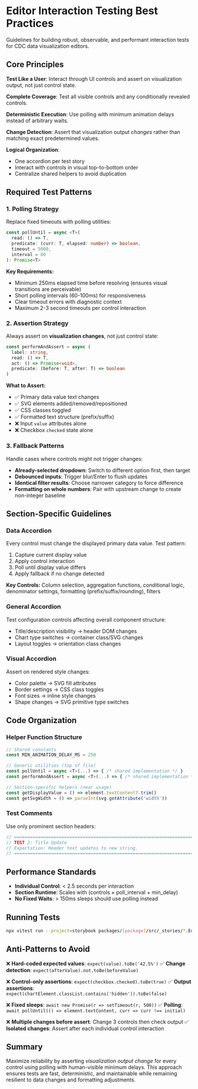 # Editor Interaction Testing Best Practices

Guidelines for building robust, observable, and performant interaction tests for CDC data visualization editors.

## Core Principles

**Test Like a User**: Interact through UI controls and assert on visualization output, not just control state.

**Complete Coverage**: Test all visible controls and any conditionally revealed controls.

**Deterministic Execution**: Use polling with minimum animation delays instead of arbitrary waits.

**Change Detection**: Assert that visualization output _changes_ rather than matching exact predetermined values.

**Logical Organization**:

- One accordion per test story
- Interact with controls in visual top-to-bottom order
- Centralize shared helpers to avoid duplication

## Required Test Patterns

### 1. Polling Strategy

Replace fixed timeouts with polling utilities:

```typescript
const pollUntil = async <T>(
  read: () => T,
  predicate: (curr: T, elapsed: number) => boolean,
  timeout = 5000,
  interval = 80
): Promise<T>
```

**Key Requirements:**

- Minimum 250ms elapsed time before resolving (ensures visual transitions are perceivable)
- Short polling intervals (60-100ms) for responsiveness
- Clear timeout errors with diagnostic context
- Maximum 2-3 second timeouts per control interaction

### 2. Assertion Strategy

Always assert on **visualization changes**, not just control state:

```typescript
const performAndAssert = async (
  label: string,
  read: () => T,
  act: () => Promise<void>,
  predicate: (before: T, after: T) => boolean
)
```

**What to Assert:**

- ✅ Primary data value text changes
- ✅ SVG elements added/removed/repositioned
- ✅ CSS classes toggled
- ✅ Formatted text structure (prefix/suffix)
- ❌ Input `value` attributes alone
- ❌ Checkbox `checked` state alone

### 3. Fallback Patterns

Handle cases where controls might not trigger changes:

- **Already-selected dropdown**: Switch to different option first, then target
- **Debounced inputs**: Trigger blur/Enter to flush updates
- **Identical filter results**: Choose narrower category to force difference
- **Formatting on whole numbers**: Pair with upstream change to create non-integer baseline

## Section-Specific Guidelines

### Data Accordion

Every control must change the displayed primary data value. Test pattern:

1. Capture current display value
2. Apply control interaction
3. Poll until display value differs
4. Apply fallback if no change detected

**Key Controls:** Column selection, aggregation functions, conditional logic, denominator settings, formatting (prefix/suffix/rounding), filters

### General Accordion

Test configuration controls affecting overall component structure:

- Title/description visibility → header DOM changes
- Chart type switches → container class/SVG changes
- Layout toggles → orientation class changes

### Visual Accordion

Assert on rendered style changes:

- Color palette → SVG fill attributes
- Border settings → CSS class toggles
- Font sizes → inline style changes
- Shape changes → SVG primitive type switches

## Code Organization

### Helper Function Structure

```typescript
// Shared constants
const MIN_ANIMATION_DELAY_MS = 250

// Generic utilities (top of file)
const pollUntil = async <T>(...) => { /* shared implementation */ }
const performAndAssert = async <T>(...) => { /* shared implementation */ }

// Section-specific helpers (near usage)
const getDisplayValue = () => element.textContent?.trim()
const getSvgWidth = () => parseInt(svg.getAttribute('width'))
```

### Test Comments

Use only prominent section headers:

```typescript
// ============================================================================
// TEST 2: Title Update
// Expectation: Header text updates to new string.
// ============================================================================
```

## Performance Standards

- **Individual Control**: < 2.5 seconds per interaction
- **Section Runtime**: Scales with (controls × poll_interval + min_delay)
- **No Fixed Waits**: > 150ms sleeps should use polling instead

## Running Tests

```bash
npx vitest run --project=storybook packages/[package]/src/_stories/*.Editor.stories.tsx
```

## Anti-Patterns to Avoid

❌ **Hard-coded expected values**: `expect(value).toBe('42.5%')`
✅ **Change detection**: `expect(afterValue).not.toBe(beforeValue)`

❌ **Control-only assertions**: `expect(checkbox.checked).toBe(true)`
✅ **Output assertions**: `expect(chartElement.classList.contains('hidden')).toBe(false)`

❌ **Fixed sleeps**: `await new Promise(r => setTimeout(r, 500))`
✅ **Polling**: `await pollUntil(() => element.textContent, curr => curr !== initial)`

❌ **Multiple changes before assert**: Change 3 controls then check output
✅ **Isolated changes**: Assert after each individual control interaction

## Summary

Maximize reliability by asserting _visualization output change_ for every control using polling with human-visible minimum delays. This approach ensures tests are fast, deterministic, and maintainable while remaining resilient to data changes and formatting adjustments.
